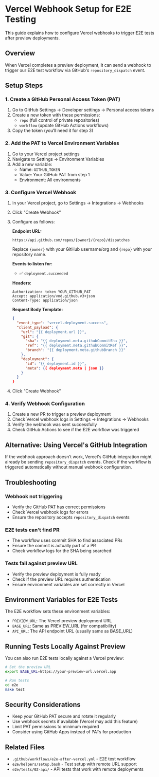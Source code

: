 # Vercel Webhook Setup for E2E Testing

This guide explains how to configure Vercel webhooks to trigger E2E tests after preview deployments.

## Overview

When Vercel completes a preview deployment, it can send a webhook to trigger our E2E test workflow via GitHub's `repository_dispatch` event.

## Setup Steps

### 1. Create a GitHub Personal Access Token (PAT)

1. Go to GitHub Settings → Developer settings → Personal access tokens
2. Create a new token with these permissions:
   - `repo` (full control of private repositories)
   - `workflow` (update GitHub Actions workflows)
3. Copy the token (you'll need it for step 3)

### 2. Add the PAT to Vercel Environment Variables

1. Go to your Vercel project settings
2. Navigate to Settings → Environment Variables
3. Add a new variable:
   - Name: `GITHUB_TOKEN`
   - Value: Your GitHub PAT from step 1
   - Environment: All environments

### 3. Configure Vercel Webhook

1. In your Vercel project, go to Settings → Integrations → Webhooks
2. Click "Create Webhook"
3. Configure as follows:

   **Endpoint URL:**
   ```
   https://api.github.com/repos/{owner}/{repo}/dispatches
   ```
   Replace `{owner}` with your GitHub username/org and `{repo}` with your repository name.

   **Events to listen for:**
   - ✅ `deployment.succeeded`

   **Headers:**
   ```
   Authorization: token YOUR_GITHUB_PAT
   Accept: application/vnd.github.v3+json
   Content-Type: application/json
   ```

   **Request Body Template:**
   ```json
   {
     "event_type": "vercel.deployment.success",
     "client_payload": {
       "url": "{{ deployment.url }}",
       "git": {
         "sha": "{{ deployment.meta.githubCommitSha }}",
         "ref": "{{ deployment.meta.githubCommitRef }}",
         "branch": "{{ deployment.meta.githubBranch }}"
       },
       "deployment": {
         "id": "{{ deployment.id }}",
         "meta": {{ deployment.meta | json }}
       }
     }
   }
   ```

4. Click "Create Webhook"

### 4. Verify Webhook Configuration

1. Create a new PR to trigger a preview deployment
2. Check Vercel webhook logs in Settings → Integrations → Webhooks
3. Verify the webhook was sent successfully
4. Check GitHub Actions to see if the E2E workflow was triggered

## Alternative: Using Vercel's GitHub Integration

If the webhook approach doesn't work, Vercel's GitHub integration might already be sending `repository_dispatch` events. Check if the workflow is triggered automatically without manual webhook configuration.

## Troubleshooting

### Webhook not triggering

- Verify the GitHub PAT has correct permissions
- Check Vercel webhook logs for errors
- Ensure the repository accepts `repository_dispatch` events

### E2E tests can't find PR

- The workflow uses commit SHA to find associated PRs
- Ensure the commit is actually part of a PR
- Check workflow logs for the SHA being searched

### Tests fail against preview URL

- Verify the preview deployment is fully ready
- Check if the preview URL requires authentication
- Ensure environment variables are set correctly in Vercel

## Environment Variables for E2E Tests

The E2E workflow sets these environment variables:

- `PREVIEW_URL`: The Vercel preview deployment URL
- `BASE_URL`: Same as PREVIEW_URL (for compatibility)
- `API_URL`: The API endpoint URL (usually same as BASE_URL)

## Running Tests Locally Against Preview

You can also run E2E tests locally against a Vercel preview:

```bash
# Set the preview URL
export BASE_URL=https://your-preview-url.vercel.app

# Run tests
cd e2e
make test
```

## Security Considerations

- Keep your GitHub PAT secure and rotate it regularly
- Use webhook secrets if available (Vercel may add this feature)
- Limit PAT permissions to minimum required
- Consider using GitHub Apps instead of PATs for production

## Related Files

- `.github/workflows/e2e-after-vercel.yml` - E2E test workflow
- `e2e/helpers/setup.bash` - Test setup with remote URL support
- `e2e/tests/02-api/` - API tests that work with remote deployments